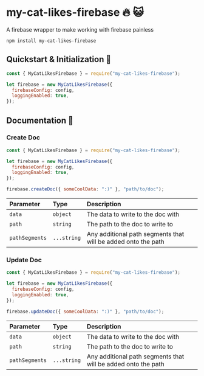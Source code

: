 # my-cat-likes-firebase 🔥 😺

A firebase wrapper to make working with firebase painless

```
npm install my-cat-likes-firebase
```

## Quickstart & Initialization 💨

```javascript
const { MyCatLikesFirebase } = require("my-cat-likes-firebase");

let firebase = new MyCatLikesFirebase({
  firebaseConfig: config,
  loggingEnabled: true,
});
```

## Documentation 📜

### Create Doc

```js
const { MyCatLikesFirebase } = require("my-cat-likes-firebase");

let firebase = new MyCatLikesFirebase({
  firebaseConfig: config,
  loggingEnabled: true,
});

firebase.createDoc({ someCoolData: ":)" }, "path/to/doc");
```

| Parameter      | Type        | Description                                                   |
| :------------- | :---------- | :------------------------------------------------------------ |
| `data`         | `object`    | The data to write to the doc with                             |
| `path`         | `string`    | The path to the doc to write to                               |
| `pathSegments` | `...string` | Any additional path segments that will be added onto the path |

### Update Doc

```js
const { MyCatLikesFirebase } = require("my-cat-likes-firebase");

let firebase = new MyCatLikesFirebase({
  firebaseConfig: config,
  loggingEnabled: true,
});

firebase.updateDoc({ someCoolData: ":)" }, "path/to/doc");
```

| Parameter      | Type        | Description                                                   |
| :------------- | :---------- | :------------------------------------------------------------ |
| `data`         | `object`    | The data to write to the doc with                             |
| `path`         | `string`    | The path to the doc to write to                               |
| `pathSegments` | `...string` | Any additional path segments that will be added onto the path |
